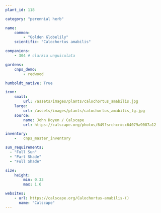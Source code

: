 ```yaml
---
plant_id: 118

category: "perennial herb"

name: 
    common: 
        - "Golden Globelily"  
    scientific: "Calochortus amabilis"  

companions: 
    - 304 # clarkia unguiculata 

gardens:
    cnps_demo:
        - redwood

humboldt_native: True

icon: 
    small: 
        url: /assets/images/plants/calochortus_amabilis.jpg 
    large: 
        url: /assets/images/plants/calochortus_amabilis_lg.jpg 
    source: 
        name: John Doyen / Calscape 
        url: https://calscape.org/photos/649?srchcr=sc64079a9087a12 

inventory: 
    -   cnps_master_inventory

sun_requirements:
  - "Full Sun"
  - "Part Shade"
  - "Full Shade"

size:
    height: 
        min: 0.33
        max: 1.6

websites:
    - url: https://calscape.org/Calochortus-amabilis-() 
      name: "Calscape"
---
```

